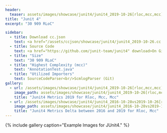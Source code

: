 ```yaml
---
header:
  teaser: assets/images/showcase/junit4/junit4_2019-10-26[rloc,mcc,mcc].png
title: "Junit 4"
excerpt: "30 909 RLoC"

sidebar:
  - title: Download cc.json
    text: <a href="/assets/ccjson/showcase/junit4/junit4_2019-10-26.cc.json" download>Code at 2019-10-26</a><br/><a href="/assets/ccjson/showcase/junit4/junit4_2016-10-28.cc.json" download>Code at 2016-10-28</a>
  - title: Source Code
    text: <a href="https://github.com/junit-team/junit4" download>On Github</a>
  - title: "Size"
    text: "30 909 RLoC"
  - title: "Highest Complexity (mcc)"
    text: "AnnotationTest.java"
  - title: "Utilized Importers"
    text: SourceCodeParser<br/>ScmlogParser (Git)
gallery:
  - url: /assets/images/showcase/junit4/junit4_2019-10-26[rloc,mcc,mcc].png
    image_path: assets/images/showcase/junit4/junit4_2019-10-26[rloc,mcc,mcc].png
    title: "Junit4 Metrics 2019 for Rloc, Mcc, Mcc"
  - url: /assets/images/showcase/junit4/junit4_2016-10-28vs2019-10-26[rloc,mcc,mcc].png
    image_path: assets/images/showcase/junit4/junit4_2016-10-28vs2019-10-26[rloc,mcc,mcc].png
    title: "Junit4 Metrics Delta between 2016 and 2019 for Rloc, Mcc"
---
```


{% include gallery caption="Example Images for JUnit4." %}
